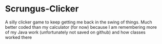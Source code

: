 # Scrungus-Clicker
A silly clicker game to keep getting me back in the swing of things. Much better coded than my calculator (for now) because I am remembering more of my Java work (unfortunately not saved on github) and how classes worked there
